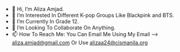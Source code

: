 - 👋 Hi, I’m Aliza Amjad.
- 👀 I’m Interested In Different K-pop Groups Like Blackpink and BTS.
- 🌱 I’m Currently In Grade 12.
- 💞️ I’m Looking To Collaborate On Anything.
- 📫 How To Reach Me: You Can Email Me Using My Email --> aliza.amjad@gmail.com   Or Use  alizaa24@cismanila.org
